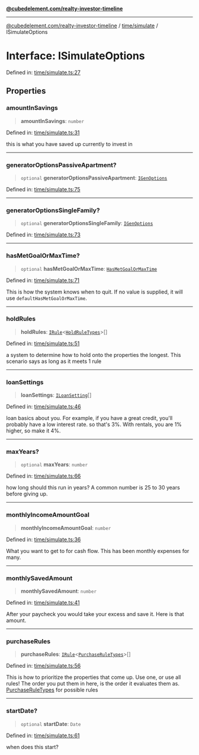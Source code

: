 [**@cubedelement.com/realty-investor-timeline**](../../../index.md)

---

[@cubedelement.com/realty-investor-timeline](../../../modules.md) / [time/simulate](../index.md) / ISimulateOptions

# Interface: ISimulateOptions

Defined in: [time/simulate.ts:27](https://github.com/kvernon/realty-investor-timeline/blob/c7446a8a5576468ac5874a2dd8323180fa97a55b/src/time/simulate.ts#L27)

## Properties

### amountInSavings

> **amountInSavings**: `number`

Defined in: [time/simulate.ts:31](https://github.com/kvernon/realty-investor-timeline/blob/c7446a8a5576468ac5874a2dd8323180fa97a55b/src/time/simulate.ts#L31)

this is what you have saved up currently to invest in

---

### generatorOptionsPassiveApartment?

> `optional` **generatorOptionsPassiveApartment**: [`IGenOptions`](IGenOptions.md)

Defined in: [time/simulate.ts:75](https://github.com/kvernon/realty-investor-timeline/blob/c7446a8a5576468ac5874a2dd8323180fa97a55b/src/time/simulate.ts#L75)

---

### generatorOptionsSingleFamily?

> `optional` **generatorOptionsSingleFamily**: [`IGenOptions`](IGenOptions.md)

Defined in: [time/simulate.ts:73](https://github.com/kvernon/realty-investor-timeline/blob/c7446a8a5576468ac5874a2dd8323180fa97a55b/src/time/simulate.ts#L73)

---

### hasMetGoalOrMaxTime?

> `optional` **hasMetGoalOrMaxTime**: [`HasMetGoalOrMaxTime`](../../has-met-goal-or-max-time/type-aliases/HasMetGoalOrMaxTime.md)

Defined in: [time/simulate.ts:71](https://github.com/kvernon/realty-investor-timeline/blob/c7446a8a5576468ac5874a2dd8323180fa97a55b/src/time/simulate.ts#L71)

This is how the system knows when to quit. If no value is supplied, it will use `defaultHasMetGoalOrMaxTime`.

---

### holdRules

> **holdRules**: [`IRule`](../../../rules/i-rule/interfaces/IRule.md)\<[`HoldRuleTypes`](../../../rules/hold-rule-types/enumerations/HoldRuleTypes.md)\>[]

Defined in: [time/simulate.ts:51](https://github.com/kvernon/realty-investor-timeline/blob/c7446a8a5576468ac5874a2dd8323180fa97a55b/src/time/simulate.ts#L51)

a system to determine how to hold onto the properties the longest. This scenario says as long as it meets 1 rule

---

### loanSettings

> **loanSettings**: [`ILoanSetting`](../../../loans/i-loan-settings/interfaces/ILoanSetting.md)[]

Defined in: [time/simulate.ts:46](https://github.com/kvernon/realty-investor-timeline/blob/c7446a8a5576468ac5874a2dd8323180fa97a55b/src/time/simulate.ts#L46)

loan basics about you. For example, if you have a great credit, you'll probably have a low interest rate. so that's 3%. With rentals, you are 1% higher, so make it 4%.

---

### maxYears?

> `optional` **maxYears**: `number`

Defined in: [time/simulate.ts:66](https://github.com/kvernon/realty-investor-timeline/blob/c7446a8a5576468ac5874a2dd8323180fa97a55b/src/time/simulate.ts#L66)

how long should this run in years? A common number is 25 to 30 years before giving up.

---

### monthlyIncomeAmountGoal

> **monthlyIncomeAmountGoal**: `number`

Defined in: [time/simulate.ts:36](https://github.com/kvernon/realty-investor-timeline/blob/c7446a8a5576468ac5874a2dd8323180fa97a55b/src/time/simulate.ts#L36)

What you want to get to for cash flow. This has been monthly expenses for many.

---

### monthlySavedAmount

> **monthlySavedAmount**: `number`

Defined in: [time/simulate.ts:41](https://github.com/kvernon/realty-investor-timeline/blob/c7446a8a5576468ac5874a2dd8323180fa97a55b/src/time/simulate.ts#L41)

After your paycheck you would take your excess and save it. Here is that amount.

---

### purchaseRules

> **purchaseRules**: [`IRule`](../../../rules/i-rule/interfaces/IRule.md)\<[`PurchaseRuleTypes`](../../../rules/purchase-rule-types/enumerations/PurchaseRuleTypes.md)\>[]

Defined in: [time/simulate.ts:56](https://github.com/kvernon/realty-investor-timeline/blob/c7446a8a5576468ac5874a2dd8323180fa97a55b/src/time/simulate.ts#L56)

This is how to prioritize the properties that come up. Use one, or use all rules! The order you put them in here, is the order it evaluates them as. [PurchaseRuleTypes](../../../rules/purchase-rule-types/enumerations/PurchaseRuleTypes.md) for possible rules

---

### startDate?

> `optional` **startDate**: `Date`

Defined in: [time/simulate.ts:61](https://github.com/kvernon/realty-investor-timeline/blob/c7446a8a5576468ac5874a2dd8323180fa97a55b/src/time/simulate.ts#L61)

when does this start?
